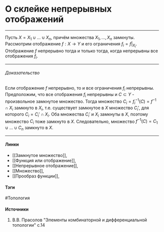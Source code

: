 # О склейке непрерывных отображений
***
Пусть $X=X_{1}\cup\dots\cup X_{n}$, причём множества $X_{1},\dots,X_{n}$ замкнуты. Рассмотрим отображение $f:X\to Y$ и его ограничения $f_{i}=f|_{X_{i}}$. Отображение $f$ непрерывно тогда и только тогда, когда непрерывны все отображения $f_{i}$.
***
###### Доказательство
Если отображение $f$ непрерывно, то и все ограничения $f_{i}$ непрерывны. Предположим, что все отображения $f_{i}$ непрерывны и $C\subset Y$ - произвольное замкнутое множество. Тогда множество $C_{i}=f_{i}^{-1}(C)=f^{-1}\cap X_{i}$ замкнуто в $X_{i}$, т.е. существует замкнутое в $X$ множество $C_{i}'$, для которого $C_{i}=C_{i}'\cap X_{i}$. Оба множества $C_{i}'$ и $X_{i}$ замкнуты в $X$, поэтому множество $C_{i}$ тоже замкнуто в $X$. Следовательно, множество $f^{-1}(C)=C_{1}\cup\dots\cup C_{n}$ замкнуто в $X$.
***
#### Линки
- [[Замкнутое множество]],
- [[Функция или отображение]],
- [[Непрерывное отображение]],
- [[Множество]],
- [[Прообраз функции]],
#### Тэги
 #Топология 
#### Источники
1. В.В. Прасолов "Элементы комбинаторной и дифференциальной топологии" с.14